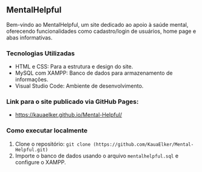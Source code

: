 ## MentalHelpful
Bem-vindo ao MentalHelpful, um site dedicado ao apoio à saúde mental, oferecendo funcionalidades como cadastro/login de usuários, home page e abas informativas.

### Tecnologias Utilizadas
- HTML e CSS: Para a estrutura e design do site.
- MySQL com XAMPP: Banco de dados para armazenamento de informações.
- Visual Studio Code: Ambiente de desenvolvimento.

### Link para o site publicado via GitHub Pages: 
- https://kauaelker.github.io/Mental-Helpful/
  
### Como executar localmente
1. Clone o repositório: `git clone (https://github.com/KauaElker/Mental-Helpful.git)`
2. Importe o banco de dados usando o arquivo `mentalhelpful.sql` e configure o XAMPP.

